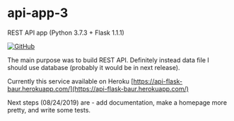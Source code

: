 # api-app-3
REST API app (Python 3.7.3 + Flask 1.1.1)

[![GitHub](https://img.shields.io/github/license/mashape/apistatus.svg)](https://github.com/BurhanH/api-app-3/blob/master/LICENSE)

The main purpose was to build REST API. Definitely instead data file I should use database (probably it would be in next release).

Currently this service available on Heroku [https://api-flask-baur.herokuapp.com/](https://api-flask-baur.herokuapp.com/)

Next steps (08/24/2019) are - add documentation, make a homepage more pretty, and write some tests.
